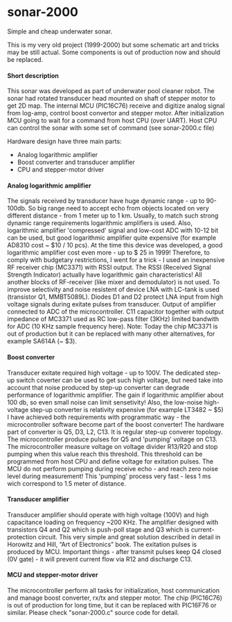 # sonar-2000
Simple and cheap underwater sonar.

This is my very old project (1999-2000) but some schematic art and tricks may be still actual.
Some components is out of production now and should be replaced.

#### Short description

This sonar was developed as part of underwater pool cleaner robot.
The sonar had rotated transducer head mounted on shaft of stepper motor to get 2D map.
The internal MCU (PIC16C76) receive and digitize analog signal from log-amp, control boost convertor and stepper motor.
After initialization MCU going to wait for a command from host CPU (over UART).
Host CPU can control the sonar with some set of command (see sonar-2000.c file)

Hardware design have three main parts:
- Analog logarithmic amplifier
- Boost converter and transducer amplifier
- CPU and stepper-motor driver

#### Analog logarithmic amplifier
The signals received by transducer have huge dynamic range - up to 90-100db.
So big range need to accept echo from objects located on very different distance - from 1 meter up to 1 km.
Usually, to match such strong dynamic range requirements logarithmic amplifiers is used.
Also, logarithmic amplifier 'compressed' signal and low-cost ADC with 10-12 bit can be used,
but good logarithmic amplifier quite expensive (for example AD8310 cost ~ $10 / 10 pcs).
At the time this device was developed, a good logarithmic amplifier cost even more - up to $ 25 in 1999!
Therefore, to comply with budgetary restrictions, I went for a trick - I used an inexpensive RF receiver chip (MC3371) with RSSI output.
The RSSI (Received Signal Strength Indicator) actually have logarithmic gain characteristics!
All another blocks of RF-receiver (like mixer and demodulator) is not used.
To improve selectivity and noise resistent of device LNA with LC-tank is used (transistor Q1, MMBT5089L).
Diodes D1 and D2 protect LNA input from high voltage signals during exitate pulses from transducer.
Output of amplifier connected to ADC of the microcontroller. 
C11 capacitor together with output impedance of MC3371 used as RC low-pass filter (3KHz) limited bandwith for ADC (10 KHz sample frequency here).
Note: Today the chip MC3371 is out of production but it can be replaced with many other alternatives, for example SA614A (~ $3).

#### Boost converter
Transducer exitate required high voltage - up to 100V.
The dedicated step-up switch coverter can be used to get such high voltage, but need take into account that noise produced by step-up converter can degrade performance of logarithmic amplifier. 
The gain if logarithmic amplifier about 100 db, so even small noise can limit sensetivity!
Also, the low-noise high-voltage step-up converter is relativity expensive (for example LT3482 ~ $5)
I have achieved both requirements with programmatic way - the microcontroller software become part of the boost converter!
The hardware part of converter is Q5, D3, L2, C13. It is regular step-up converer topology. The microcontroller produce pulses for
Q5  and 'pumping' voltage on C13. The microcontroller measure voltage on voltage divider R13/R20 and stop pumping when this value reach this threshold. This threshold can be programmed from host CPU and define voltage for exitation pulses. 
The MCU do not perform pumping during receive echo - and reach zero noise level during measurement!
This 'pumping' process very fast - less 1 ms wich correspond to 1.5 meter of distance.

#### Transducer amplifier
Transducer amplifier should operate with high voltage (100V) and high capacitance loading on frequency ~200 KHz.
The amplifier designed with transistors Q4 and Q2 which is push-poll stage and Q3 which is current-protection circuit. 
This very simple and great solution described in detail in Horowitz and Hill, “Art of Electronics” book.
The exitation pulses is produced by MCU. 
Important things - after transmit pulses keep Q4 closed (0V gate) - it will prevent current flow via R12 and discharge C13.


#### MCU and stepper-motor driver
The microcontroller perform all tasks for initialization, host communication and manage boost converter, rx/tx and stepper motor.
The chip (PIC16C76) is out of production for long time, but it can be replaced with PIC16F76 or similar.
Please check "sonar-2000.c" source code for detail.

